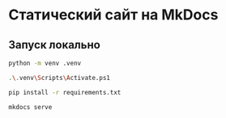 # Статический сайт на MkDocs

## Запуск локально

```bash
python -m venv .venv
```

```bash
.\.venv\Scripts\Activate.ps1
```

```bash
pip install -r requirements.txt
```

```bash
mkdocs serve
```